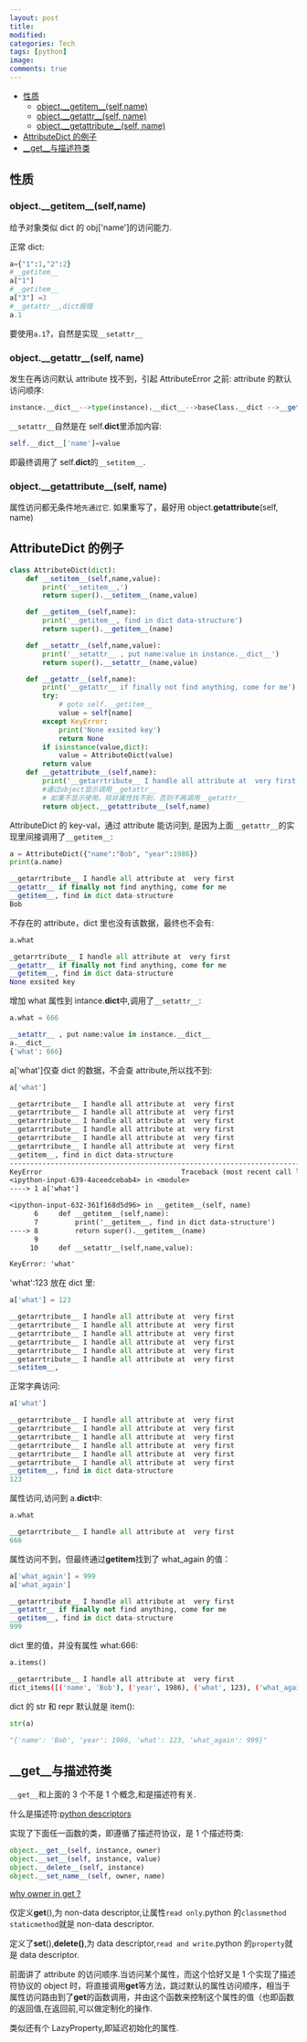 ```yaml
---
layout: post
title:
modified:
categories: Tech
tags: [python]
image:
comments: true
---
```


<!-- TOC -->

- [性质](#性质)
  - [object.\_\_getitem\_\_(self,name)](#object__getitem__selfname)
  - [object.\_\_getattr\_\_(self, name)](#object__getattr__self-name)
  - [object.\_\_getattribute\_\_(self, name)](#object__getattribute__self-name)
- [AttributeDict 的例子](#AttributeDict-的例子)
- [\_\_get\_\_与描述符类](#__get__与描述符类)

<!-- /TOC -->

## 性质

### object.\_\_getitem\_\_(self,name)

给予对象类似 dict 的 obj['name']的访问能力.

正常 dict:

```py
a={"1":1,"2":2}
#__getitem__
a["1"]
#__getitem__
a["3"] =3
#__getattr__,dict报错
a.1
```

要使用`a.1`?，自然是实现`__setattr__`

### object.\_\_getattr\_\_(self, name)

发生在再访问默认 attribute 找不到，引起 AttributeError 之前:
attribute 的默认访问顺序:

```py
instance.__dict__-->type(instance).__dict__-->baseClass.__dict -->__getattr__()-->raise AttributeError
```

`__setattr__`自然是在 self.**dict**里添加内容:

```py
self.__dict__['name']=value
```

即最终调用了 self.**dict**的`__setitem__`.

### object.\_\_getattribute\_\_(self, name)

属性访问都无条件地`先通过它`. 如果重写了，最好用 object.**getattribute**(self, name)

## AttributeDict 的例子

```py
class AttributeDict(dict):
    def __setitem__(self,name,value):
        print('__setitem__,')
        return super().__setitem__(name,value)

    def __getitem__(self,name):
        print('__getitem__, find in dict data-structure')
        return super().__getitem__(name)

    def __setattr__(self,name,value):
        print('__setattr__ , put name:value in instance.__dict__')
        return super().__setattr__(name,value)

    def __getattr__(self,name):
        print('__getattr__ if finally not find anything, come for me')
        try:
            # goto self.__getitem__
            value = self[name]
        except KeyError:
            print('None exsited key')
            return None
        if isinstance(value,dict):
            value = AttributeDict(value)
        return value
    def __getattribute__(self,name):
        print('__getarrtribute__ I handle all attribute at  very first')
        #通过object显示调用__getattr__
        # 如果不显示使用，除非属性找不到，否则不再调用__getattr__
        return object.__getattribute__(self,name)
```

AttributeDict 的 key-val，通过 attribute 能访问到, 是因为上面`__getattr__`的实现里间接调用了`__getitem__`:

```py
a = AttributeDict({"name":"Bob", "year":1986})
print(a.name)
```

```py
__getarrtribute__ I handle all attribute at  very first
__getattr__ if finally not find anything, come for me
__getitem__, find in dict data-structure
Bob
```

不存在的 attribute，dict 里也没有该数据，最终也不会有:

```py
a.what
```

```py
_getarrtribute__ I handle all attribute at  very first
__getattr__ if finally not find anything, come for me
__getitem__, find in dict data-structure
None exsited key
```

增加 what 属性到 intance.**dict**中,调用了`__setattr__`:

```py
a.what = 666
```

```py
__setattr__ , put name:value in instance.__dict__
a.__dict__
{'what': 666}
```

a['what']仅查 dict 的数据，不会查 attribute,所以找不到:

```py
a['what']
```

```y
__getarrtribute__ I handle all attribute at  very first
__getarrtribute__ I handle all attribute at  very first
__getarrtribute__ I handle all attribute at  very first
__getarrtribute__ I handle all attribute at  very first
__getarrtribute__ I handle all attribute at  very first
__getarrtribute__ I handle all attribute at  very first
__getitem__, find in dict data-structure
---------------------------------------------------------------------------
KeyError                                  Traceback (most recent call last)
<ipython-input-639-4aceedcebab4> in <module>
----> 1 a['what']

<ipython-input-632-361f168d5d96> in __getitem__(self, name)
      6     def __getitem__(self,name):
      7         print('__getitem__, find in dict data-structure')
----> 8         return super().__getitem__(name)
      9
     10     def __setattr__(self,name,value):

KeyError: 'what'

```

'what':123 放在 dict 里:

```py
a['what'] = 123
```

```py
__getarrtribute__ I handle all attribute at  very first
__getarrtribute__ I handle all attribute at  very first
__getarrtribute__ I handle all attribute at  very first
__getarrtribute__ I handle all attribute at  very first
__getarrtribute__ I handle all attribute at  very first
__getarrtribute__ I handle all attribute at  very first
__setitem__,
```

正常字典访问:

```py
a['what']
```

```py
__getarrtribute__ I handle all attribute at  very first
__getarrtribute__ I handle all attribute at  very first
__getarrtribute__ I handle all attribute at  very first
__getarrtribute__ I handle all attribute at  very first
__getarrtribute__ I handle all attribute at  very first
__getarrtribute__ I handle all attribute at  very first
__getitem__, find in dict data-structure
123
```

属性访问,访问到 a.**dict**中:

```py
a.what
```

```py
__getarrtribute__ I handle all attribute at  very first
666
```

属性访问不到，但最终通过**getitem**找到了 what_again 的值：

```py
a['what_again'] = 999
a['what_again']
```

```py
__getarrtribute__ I handle all attribute at  very first
__getattr__ if finally not find anything, come for me
__getitem__, find in dict data-structure
999
```

dict 里的值，并没有属性 what:666:

```py
a.items()
```

```sh
__getarrtribute__ I handle all attribute at  very first
dict_items([('name', 'Bob'), ('year', 1986), ('what', 123), ('what_again', 999)])
```

dict 的 str 和 repr 默认就是 item():

```py
str(a)
```

```py
"{'name': 'Bob', 'year': 1986, 'what': 123, 'what_again': 999}"
```

## \_\_get\_\_与描述符类

`__get__`和上面的 3 个不是 1 个概念,和是描述符有关.

什么是描述符:[python descriptors](http://martyalchin.com/2007/nov/23/python-descriptors-part-1-of-2/)

实现了下面任一函数的类，即遵循了描述符协议，是 1 个描述符类:

```py
object.__get__(self, instance, owner)
object.__set__(self, instance, value)
object.__delete__(self, instance)
object.__set_name__(self, owner, name)
```

[why owner in get ?](https://stackoverflow.com/questions/3798835/understanding-get-and-set-and-python-descriptors)

仅定义**get**(),为 non-data descriptor,让属性`read only`.python 的`classmethod staticmethod`就是 non-data descriptor.

定义了**set**(),**delete()**,为 data descriptor,`read and write`.python 的`property`就是 data descriptor.

前面讲了 attribute 的访问顺序.当访问某个属性，而这个恰好又是 1 个实现了描述符协议的 object 时，将直接调用**get**等方法，跳过默认的属性访问顺序，相当于属性访问路由到了**get**的函数调用，并由这个函数来控制这个属性的值（也即函数的返回值,在返回前,可以做定制化的操作.

类似还有个 LazyProperty,即延迟初始化的属性.
